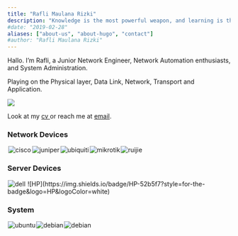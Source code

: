 ```yaml
---
title: "Rafli Maulana Rizki"
description: "Knowledge is the most powerful weapon, and learning is the way to achieve it. However, istiqomah is a challenge that is not easy to overcome."
#date: "2019-02-28"
aliases: ["about-us", "about-hugo", "contact"]
#author: "Rafli Maulana Rizki"
---
```


Hallo. I’m Rafli, a Junior Network Engineer, Network Automation enthusiasts, and System Administration.

Playing on the Physical layer, Data Link, Network, Transport and Application.

<a href="https://github.com/raflimaulanarizki"><img src="https://img.shields.io/github/followers/raflimaulanarizki?style=social" style="width: auto;" /></a>

Look at my <a href="https://raflimaulanarizki.github.io/cv/" target="_blank"> cv </a>or reach me at <a href="https://mailhide.io/e/vhYpVUOr" target="_blank"> email</a>.

<h3>Network Devices</h3>
<div style="display: flex;">
    <img src="https://img.shields.io/badge/-CISCO-informational?logo=cisco&logoColor=white&style=for-the-badge" style="margin: 0 2px " alt="cisco" />
    <img src="https://img.shields.io/badge/-JUNIPER-green?logo=juniper&logoColor=white&style=for-the-badge" style="margin: 0 1px" alt="juniper" />
    <img src="https://img.shields.io/badge/-UBIQUITI-00c3ff?logo=ubiquiti&logoColor=white&style=for-the-badge" style="margin: 0 1px" alt="ubiquiti" />
    <img src="https://img.shields.io/badge/-MIKROTIK-lightgrey?logo=mikrotik&logoColor=white&style=for-the-badge" style="margin: 0 1px" alt="mikrotik" />
    <img src="https://img.shields.io/badge/-RUIJIE-red?logo=ruijie&logoColor=white&style=for-the-badge" style="margin: 0 1px" alt="ruijie" />
</div>

<h3>Server Devices</h3>
<img src="https://img.shields.io/badge/-DELL-black?logo=dell&logoColor=white&style=for-the-badge" alt="dell" style="margin: 0 1px"/>
![HP](https://img.shields.io/badge/HP-52b5f7?style=for-the-badge&logo=HP&logoColor=white)

<h3>System</h3>
<div style="display: flex;">
    <img src="https://img.shields.io/badge/-UBUNTU-orange?logo=ubuntu&logoColor=white&style=for-the-badge" style="margin: 0 1px;" alt="ubuntu" />
    <img src="https://img.shields.io/badge/-DEBIAN-767778?logo=ubuntu&logoColor=white&style=for-the-badge" style="margin: 0 1px;" alt="debian" />
    <img src="https://img.shields.io/badge/-CENTOS-blue?logo=centos&logoColor=white&style=for-the-badge" style="margin: 0 1px;" alt="debian" />
</div>